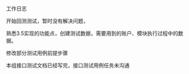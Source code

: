 工作日志

开始回测测试，暂时没有解决问题，

熟悉3.5实现的功能点，创建测试数据，需要用到的账户、模块执行过程中的数据。

修改部分测试用例前提步骤

本组接口测试文档已经写完，接口测试用例任务未沟通

